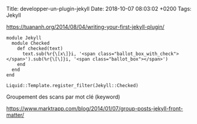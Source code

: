Title:  developper-un-plugin-jekyll
Date:   2018-10-07 08:03:02 +0200
Tags: Jekyll


<https://tuananh.org/2014/08/04/writing-your-first-jekyll-plugin/>

```
module Jekyll
  module Checked
    def checked(text)
      text.sub(%r{\[x\]}i, '<span class="ballot_box_with_check"></span>').sub(%r{\[\]}i, '<span class="ballot_box"></span>')
    end
  end
end

Liquid::Template.register_filter(Jekyll::Checked)
```

Groupement des scans par mot clé (keyword)

<https://www.marktrapp.com/blog/2014/01/07/group-posts-jekyll-front-matter/>
